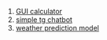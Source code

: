 1. [GUI calculator](https://github.com/kenjitheman/calkiey)
2. [simple tg chatbot](https://github.com/kenjitheman/tellmewhy)
3. [weather prediction model](https://t.me/c/1967543553/508/9212)
